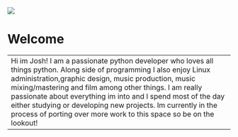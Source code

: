 ![](https://imgur.com/YeJVn4j.png)
# Welcome
<table>
<tr>
<td>
Hi im Josh! I am a passionate python developer who loves all things python. Along side of programming I also enjoy Linux administration,graphic design, music production, music mixing/mastering and film among other things. I am really passionate about everything im into and I spend most of the day either studying or developing new projects. Im currently in the process of porting over more work to this space so be on the lookout!
</td>
</tr>
</table>
